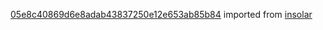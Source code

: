 [05e8c40869d6e8adab43837250e12e653ab85b84](https://github.com/insolar/insolar/commit/05e8c40869d6e8adab43837250e12e653ab85b84) imported from [insolar](https://github.com/insolar/insolar)
